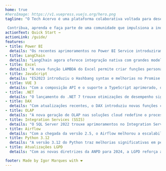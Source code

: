 ```yaml
---
home: true
#heroImage: https://v1.vuepress.vuejs.org/hero.png
tagline: "O Tech Acervo é uma plataforma colaborativa voltada para desenvolvedores, analistas e engenheiros de dados. Aqui, profissionais de diversas áreas podem compartilhar conteúdos, dicas técnicas e melhores práticas, criando um repositório de conhecimento acessível e atualizado.
 
 Contribua, aprenda e faça parte de uma comunidade que impulsiona a inovação tecnológica."
actionText: Quick Start →
actionLink: /guide/
features:
- title: Power BI
  details: "Os recentes aprimoramentos no Power BI Service introduziram a criação de Dataflows diretamente na nuvem, aumentando a eficiência no gerenciamento de grandes volumes de dados sem precisar do Desktop."
- title: LangChain
  details: "LangChain agora oferece integração nativa com grandes modelos de linguagem (LLMs) e frameworks de IA como OpenAI, simplificando a criação de aplicativos de IA com pipelines complexas."
- title: Excel
  details: "A nova função LAMBDA do Excel permite criar funções personalizadas reutilizáveis, transformando a maneira como automatizamos cálculos complexos em planilhas."
- title: JavaScript
  details: "ES2023 introduziu o Hashbang syntax e melhorias no Promise.allSettled, trazendo mais controle sobre fluxos assíncronos e interoperabilidade com sistemas Unix-like."
- title: VUE 3
  details: "Com a composição API e o suporte a TypeScript aprimorado, o Vue 3 oferece uma abordagem mais flexível e escalável para a criação de interfaces web modernas."
- title: .NET
  details: "O lançamento do .NET 7 trouxe otimizações de desempenho significativas e suporte ampliado ao desenvolvimento de aplicações cross-platform com o MAUI (Multi-platform App UI)."
- title: DAX
  details: "Com atualizações recentes, o DAX introduziu novas funções como REMOVEFILTERS e CROSSFILTER, oferecendo mais controle sobre o comportamento de filtragem nos cálculos de Power BI e Analysis Services."
- title: OLAP
  details: "A nova geração de OLAP nas soluções cloud redefine o processamento multidimensional com maior desempenho em consultas complexas, aliando a elasticidade da nuvem à alta performance."
- title: Integration Services (SSIS)
  details: "O SQL Server 2022 trouxe aprimoramentos no Integration Services, incluindo suporte a containers no Azure e integração mais fluida com fontes de dados híbridas, otimizando processos de ETL."
- title: Airflow
  details: "Com a chegada da versão 2.5, o Airflow melhorou a escalabilidade com o suporte a DAGs dinâmicas e executores paralelos, facilitando o gerenciamento de grandes pipelines de dados."
- title: Python 3.12
  details: "A versão 3.12 do Python traz melhorias significativas em performance e novas funcionalidades como a sintaxe de padrões (pattern matching) mais poderosa e a otimização de exceções, tornando o código mais eficiente e legível."
- title: Atualizações LGPD
  details: "Com as novas diretrizes da ANPD para 2024, a LGPD reforça a exigência de consentimento explícito e proteção avançada de dados, impactando diretamente a conformidade de sistemas corporativos e aplicações web que manipulam dados sensíveis."

footer: Made by Igor Marques with ❤️
---
```


